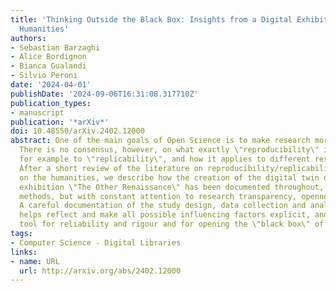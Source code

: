 ```yaml
---
title: 'Thinking Outside the Black Box: Insights from a Digital Exhibition in the
  Humanities'
authors:
- Sebastian Barzaghi
- Alice Bordignon
- Bianca Gualandi
- Silvio Peroni
date: '2024-04-01'
publishDate: '2024-09-06T16:31:08.317710Z'
publication_types:
- manuscript
publication: '*arXiv*'
doi: 10.48550/arXiv.2402.12000
abstract: One of the main goals of Open Science is to make research more reproducible.
  There is no consensus, however, on what exactly \"reproducibility\" is, as opposed
  for example to \"replicability\", and how it applies to different research fields.
  After a short review of the literature on reproducibility/replicability with a focus
  on the humanities, we describe how the creation of the digital twin of the temporary
  exhibition \"The Other Renaissance\" has been documented throughout, with different
  methods, but with constant attention to research transparency, openness and accountability.
  A careful documentation of the study design, data collection and analysis techniques
  helps reflect and make all possible influencing factors explicit, and is a fundamental
  tool for reliability and rigour and for opening the \"black box\" of research.
tags:
- Computer Science - Digital Libraries
links:
- name: URL
  url: http://arxiv.org/abs/2402.12000
---
```


